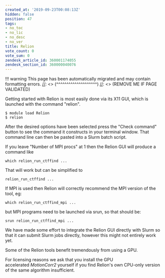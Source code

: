 ```yaml
---
created_at: '2019-09-23T00:08:13Z'
hidden: false
position: 47
tags:
- no_toc
- no_lic
- no_desc
- no_ver
title: Relion
vote_count: 0
vote_sum: 0
zendesk_article_id: 360001174055
zendesk_section_id: 360000040076
---
```




[//]: <> (REMOVE ME IF PAGE VALIDATED)
[//]: <> (vvvvvvvvvvvvvvvvvvvv)
!!! warning
    This page has been automatically migrated and may contain formatting errors.
[//]: <> (^^^^^^^^^^^^^^^^^^^^)
[//]: <> (REMOVE ME IF PAGE VALIDATED)

Getting started with Relion is most easily done via its X11 GUI, which
is launched with the command "relion".  

``` sl
$ module load Relion
$ relion
```

After the desired options have been selected press the "Check command"
button to see the command it constructs in your terminal window. That
command line can then be pasted into a Slurm batch script.

If you leave "Number of MPI procs" at 1 then the Relion GUI will produce
a command like

``` sl
which relion_run_ctffind ...
```

That will work but can be simplified to

``` sl
relion_run_ctffind ...
```

If MPI is used then Relion will correctly recommend the MPI version of
the tool, eg:

``` sl
which relion_run_ctffind_mpi ...
```

but MPI programs need to be launched via srun, so that should be:

``` sl
srun relion_run_ctffind_mpi ...
```

We have made some effort to integrate the Relion GUI directly with Slurm
so that it can submit Slurm jobs directly, however this might not
entirely work yet. 

Some of the Relion tools benefit tremendously from using a GPU.

For licensing reasons we ask that you install the GPU
accelerated *MotionCorr2* yourself if you find Relion's own CPU-only
version of the same algorithm insufficient.

 

 
